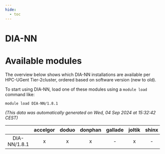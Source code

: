 ```yaml
---
hide:
  - toc
---
```


DIA-NN
======

# Available modules


The overview below shows which DIA-NN installations are available per HPC-UGent Tier-2cluster, ordered based on software version (new to old).

To start using DIA-NN, load one of these modules using a `module load` command like:

```shell
module load DIA-NN/1.8.1
```

*(This data was automatically generated on Wed, 04 Sep 2024 at 15:32:42 CEST)*  

| |accelgor|doduo|donphan|gallade|joltik|shinx|skitty|
| :---: | :---: | :---: | :---: | :---: | :---: | :---: | :---: |
|DIA-NN/1.8.1|x|x|x|-|x|-|x|
